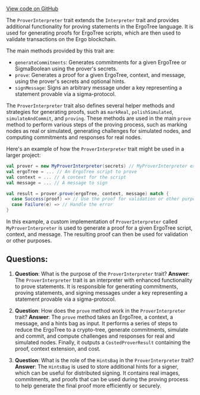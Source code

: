 [View code on GitHub](sigmastate-interpreterhttps://github.com/ScorexFoundation/sigmastate-interpreter/interpreter/shared/src/main/scala/sigmastate/interpreter/ProverInterpreter.scala)

The `ProverInterpreter` trait extends the `Interpreter` trait and provides additional functionality for proving statements in the ErgoTree language. It is used for generating proofs for ErgoTree scripts, which are then used to validate transactions on the Ergo blockchain.

The main methods provided by this trait are:

- `generateCommitments`: Generates commitments for a given ErgoTree or SigmaBoolean using the prover's secrets.
- `prove`: Generates a proof for a given ErgoTree, context, and message, using the prover's secrets and optional hints.
- `signMessage`: Signs an arbitrary message under a key representing a statement provable via a sigma-protocol.

The `ProverInterpreter` trait also defines several helper methods and strategies for generating proofs, such as `markReal`, `polishSimulated`, `simulateAndCommit`, and `proving`. These methods are used in the main `prove` method to perform various steps of the proving process, such as marking nodes as real or simulated, generating challenges for simulated nodes, and computing commitments and responses for real nodes.

Here's an example of how the `ProverInterpreter` trait might be used in a larger project:

```scala
val prover = new MyProverInterpreter(secrets) // MyProverInterpreter extends ProverInterpreter
val ergoTree = ... // An ErgoTree script to prove
val context = ... // A context for the script
val message = ... // A message to sign

val result = prover.prove(ergoTree, context, message) match {
  case Success(proof) => // Use the proof for validation or other purposes
  case Failure(e) => // Handle the error
}
```

In this example, a custom implementation of `ProverInterpreter` called `MyProverInterpreter` is used to generate a proof for a given ErgoTree script, context, and message. The resulting proof can then be used for validation or other purposes.
## Questions: 
 1. **Question**: What is the purpose of the `ProverInterpreter` trait?
   **Answer**: The `ProverInterpreter` trait is an interpreter with enhanced functionality to prove statements. It is responsible for generating commitments, proving statements, and signing messages under a key representing a statement provable via a sigma-protocol.

2. **Question**: How does the `prove` method work in the `ProverInterpreter` trait?
   **Answer**: The `prove` method takes an ErgoTree, a context, a message, and a hints bag as input. It performs a series of steps to reduce the ErgoTree to a crypto-tree, generate commitments, simulate and commit, and compute challenges and responses for real and simulated nodes. Finally, it outputs a `CostedProverResult` containing the proof, context extension, and cost.

3. **Question**: What is the role of the `HintsBag` in the `ProverInterpreter` trait?
   **Answer**: The `HintsBag` is used to store additional hints for a signer, which can be useful for distributed signing. It contains real images, commitments, and proofs that can be used during the proving process to help generate the final proof more efficiently or securely.